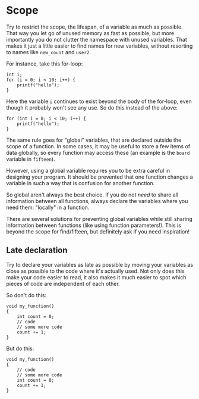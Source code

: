 # Scope

Try to restrict the scope, the lifespan, of a variable as much as possible. That way you let go of unused memory as fast as possible, but more importantly you do not clutter the namespace with unused variables. That makes it just a little easier to find names for new variables, without resorting to names like `new_count` and `user2`.

For instance, take this for-loop:

    int i;
    for (i = 0; i < 10; i++) {
        printf("hello");
    }

Here the variable `i` continues to exist beyond the body of the for-loop, even though it probably won't see any use. So do this instead of the above:

    for (int i = 0; i < 10; i++) {
        printf("hello");
    }

The same rule goes for "global" variables, that are declared outside the scope of a function. In some cases, it may be useful to store a few items of data globally, so every function may access these (an example is the `board` variable in `fifteen`).

However, using a global variable requires you to be extra careful in designing your program. It should be prevented that one function changes a variable in such a way that is confusion for another function.

So global aren't always the best choice. If you do not *need* to share all information between all functions, always declare the variables where you need them: "locally" in a function.

There are several solutions for preventing global variables while still sharing information between functions (like using function parameters!). This is beyond the scope for find/fifteen, but definitely ask if you need inspiration!


## Late declaration

Try to declare your variables as late as possible by moving your variables as close as possible to the code where it's actually used. Not only does this make your code easier to read, it also makes it much easier to spot which pieces of code are independent of each other.

So don't do this:

    void my_function()
    {
        int count = 0;
        // code
        // some more code
        count += 1;
    }

But do this:

    void my_function()
    {
        // code
        // some more code
        int count = 0;
        count += 1;
    }

